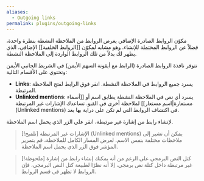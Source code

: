 ```yaml
---
aliases:
  - Outgoing links
permalink: plugins/outgoing-links
---
```


مكوّن الروابط الصادرة الإضافي يعرض الروابط من الملاحظة النشطة بنظرة واحدة، فضلاً عن الروابط المحتملة للإنشاء. وهو مشابه لمكوّن [[الروابط الخلفية]] الإضافي، الذي يظهر لك بدلاً من تلك الروابط الواردة إلى الملاحظة النشطة.

تتوفر نافذة الروابط الصادرة (الرابط مع أيقونة السهم الأيمن) في الشريط الجانبي الأيمن وتحتوي على الأقسام التالية:

- **Links**: يسرد جميع الروابط في الملاحظة النشطة. انقر فوق الرابط لفتح الملاحظة المرتبطة.
- **Unlinked mentions**: يسرد أي نص في الملاحظة النشطة يطابق اسم أو [[أسماء مستعارة|اسم مستعار]] لملاحظة أخرى في القبو. تساعدك الإشارات غير المرتبطة (Unlinked mentions) في اكتشاف الروابط التي لم تكن على دراية بها بعد.

لإنشاء رابط من إشارة غير مرتبطة، انقر على الزر الذي يحمل اسم الملاحظة.

> [!تلميح]
> الإشارات غير المرتبطة (Unlinked mentions) يمكن أن تشير إلى ملاحظات مختلفة بنفس الاسم. لعرض المسار الكامل للملاحظة، قم بتمرير المؤشر فوق الزر الذي يحمل اسم الملاحظة.

> [!ملحوظة] كتل النص البرمجي
> على الرغم من أنه يمكنك إنشاء رابط من إشارة غير مرتبطة داخل كتلة نص برمجي، إلا أنه نظرًا لطبيعة كتل النص البرمجي، فإن الروابط لا تظهر في قسم الروابط.
